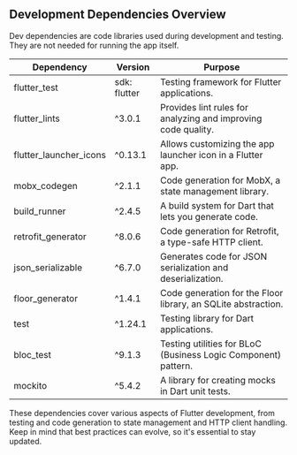 ## Development Dependencies Overview

Dev dependencies are code libraries used during development and testing. They are not needed for running the app itself.

| Dependency             | Version   | Purpose                                                     |
|------------------------|-----------|-------------------------------------------------------------|
| flutter_test           | sdk: flutter | Testing framework for Flutter applications.                  |
| flutter_lints          | ^3.0.1    | Provides lint rules for analyzing and improving code quality.|
| flutter_launcher_icons | ^0.13.1   | Allows customizing the app launcher icon in a Flutter app.  |
| mobx_codegen           | ^2.1.1    | Code generation for MobX, a state management library.       |
| build_runner           | ^2.4.5    | A build system for Dart that lets you generate code.        |
| retrofit_generator     | ^8.0.6    | Code generation for Retrofit, a type-safe HTTP client.       |
| json_serializable      | ^6.7.0    | Generates code for JSON serialization and deserialization.  |
| floor_generator        | ^1.4.1    | Code generation for the Floor library, an SQLite abstraction.|
| test                   | ^1.24.1   | Testing library for Dart applications.                       |
| bloc_test              | ^9.1.3    | Testing utilities for BLoC (Business Logic Component) pattern.|
| mockito                | ^5.4.2    | A library for creating mocks in Dart unit tests.            |


These dependencies cover various aspects of Flutter development, from testing and code generation to state management and HTTP client handling. Keep in mind that best practices can evolve, so it's essential to stay updated.